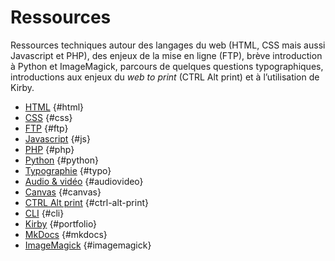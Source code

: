 # Ressources

Ressources techniques autour des langages du web (HTML, CSS mais aussi Javascript et PHP), des enjeux de la mise en ligne (FTP), brève introduction à Python et ImageMagick, parcours de quelques questions typographiques, introductions aux enjeux du _web to print_ (CTRL Alt print) et à l’utilisation de Kirby.



<div class="gridlist" markdown=1>

* [HTML](html) {#html}
* [CSS](css) {#css}
* [FTP](ftp) {#ftp}
* [Javascript](js) {#js}
* [PHP](php) {#php}
* [Python](python) {#python}
* [Typographie](typo) {#typo}
* [Audio &amp; vidéo](audiovideo) {#audiovideo}
* [Canvas](canvas) {#canvas}
* [CTRL Alt print](ctrl-alt-print/) {#ctrl-alt-print}
* [CLI](cli) {#cli}
* [Kirby](../projets/portfolio) {#portfolio}
* [MkDocs](mkdocs) {#mkdocs}
* [ImageMagick](imagemagick) {#imagemagick}

</div>
